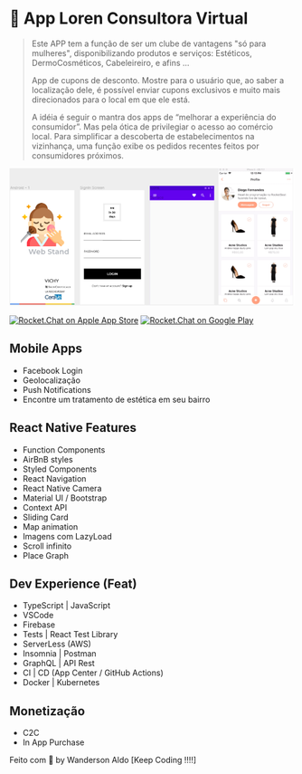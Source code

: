# 🙌 App Loren Consultora Virtual
>
> Este APP tem a função de ser um clube de vantagens "só para mulheres",
> disponibilizando produtos e serviços: Estéticos, DermoCosméticos, Cabeleireiro, e afins ...
>
> App de cupons de desconto. Mostre para o usuário que, ao saber a localização dele, é possível enviar cupons exclusivos e muito mais direcionados para o local em que ele está.
>
> A idéia é seguir o mantra dos apps de “melhorar a experiência do consumidor”. Mas pela ótica de privilegiar o acesso ao comércio local. Para simplificar a descoberta de estabelecimentos na vizinhança, uma função exibe os pedidos recentes feitos por consumidores próximos.

![App Demo](/src/assets/app-main.png "App Demo")

[![Rocket.Chat on Apple App Store](https://user-images.githubusercontent.com/551004/29770691-a2082ff4-8bc6-11e7-89a6-964cd405ea8e.png)](https://itunes.apple.com/us/app/rocket-chat/id1148741252?mt=8)
[![Rocket.Chat on Google Play](https://user-images.githubusercontent.com/551004/29770692-a20975c6-8bc6-11e7-8ab0-1cde275496e0.png)](https://play.google.com/store/apps/details?id=chat.rocket.android)

## Mobile Apps

+ Facebook Login
+ Geolocalização
+ Push Notifications
+ Encontre um tratamento de estética em seu bairro

## React Native Features

+ Function Components
+ AirBnB styles
+ Styled Components
+ React Navigation
+ React Native Camera
+ Material UI / Bootstrap
+ Context API
+ Sliding Card
+ Map animation
+ Imagens com LazyLoad
+ Scroll infinito
+ Place Graph

## Dev Experience (Feat)

+ TypeScript | JavaScript
+ VSCode
+ Firebase
+ Tests | React Test Library
+ ServerLess (AWS)
+ Insomnia | Postman
+ GraphQL | API Rest
+ CI | CD (App Center / GitHub Actions)
+ Docker | Kubernetes

## Monetização

+ C2C
+ In App Purchase

Feito com 💖 by Wanderson Aldo [Keep Coding !!!!]
